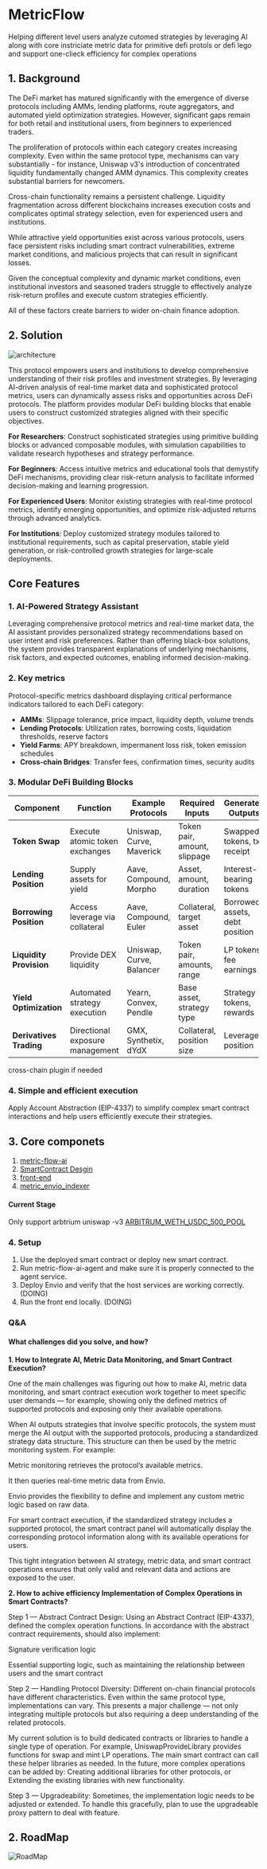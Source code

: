 # MetricFlow

Helping different level users analyze cutomed strategies by leveraging AI along with core instriciate metric data for primitive defi protols or defi lego and support one-clieck efficiency for complex operations

## 1. Background

The DeFi market has matured significantly with the emergence of diverse protocols including AMMs, lending platforms, route aggregators, and automated yield optimization strategies. However, significant gaps remain for both retail and institutional users, from beginners to experienced traders.

The proliferation of protocols within each category creates increasing complexity. Even within the same protocol type, mechanisms can vary substantially - for instance, Uniswap v3's introduction of concentrated liquidity fundamentally changed AMM dynamics. This complexity creates substantial barriers for newcomers.

Cross-chain functionality remains a persistent challenge. Liquidity fragmentation across different blockchains increases execution costs and complicates optimal strategy selection, even for experienced users and institutions.

While attractive yield opportunities exist across various protocols, users face persistent risks including smart contract vulnerabilities, extreme market conditions, and malicious projects that can result in significant losses.

Given the conceptual complexity and dynamic market conditions, even institutional investors and seasoned traders struggle to effectively analyze risk-return profiles and execute custom strategies efficiently.

All of these factors create barriers to wider on-chain finance adoption.

## 2. Solution

![architecture](architecture.png)

This protocol empowers users and institutions to develop comprehensive understanding of their risk profiles and investment strategies. By leveraging AI-driven analysis of real-time market data and sophisticated protocol metrics, users can dynamically assess risks and opportunities across DeFi protocols. The platform provides modular DeFi building blocks that enable users to construct customized strategies aligned with their specific objectives.

**For Researchers**: Construct sophisticated strategies using primitive building blocks or advanced composable modules, with simulation capabilities to validate research hypotheses and strategy performance.

**For Beginners**: Access intuitive metrics and educational tools that demystify DeFi mechanisms, providing clear risk-return analysis to facilitate informed decision-making and learning progression.

**For Experienced Users**: Monitor existing strategies with real-time protocol metrics, identify emerging opportunities, and optimize risk-adjusted returns through advanced analytics.

**For Institutions**: Deploy customized strategy modules tailored to institutional requirements, such as capital preservation, stable yield generation, or risk-controlled growth strategies for large-scale deployments.

## Core Features

### 1. AI-Powered Strategy Assistant

Leveraging comprehensive protocol metrics and real-time market data, the AI assistant provides personalized strategy recommendations based on user intent and risk preferences. Rather than offering black-box solutions, the system provides transparent explanations of underlying mechanisms, risk factors, and expected outcomes, enabling informed decision-making.

### 2. Key metrics

Protocol-specific metrics dashboard displaying critical performance indicators tailored to each DeFi category:

-   **AMMs**: Slippage tolerance, price impact, liquidity depth, volume trends
-   **Lending Protocols**: Utilization rates, borrowing costs, liquidation thresholds, reserve factors
-   **Yield Farms**: APY breakdown, impermanent loss risk, token emission schedules
-   **Cross-chain Bridges**: Transfer fees, confirmation times, security audits

### 3. Modular DeFi Building Blocks

| Component               | Function                        | Example Protocols        | Required Inputs              | Generated Outputs              | Primary Risk Vectors            |
| ----------------------- | ------------------------------- | ------------------------ | ---------------------------- | ------------------------------ | ------------------------------- |
| **Token Swap**          | Execute atomic token exchanges  | Uniswap, Curve, Maverick | Token pair, amount, slippage | Swapped tokens, tx receipt     | Slippage, MEV, price impact     |
| **Lending Position**    | Supply assets for yield         | Aave, Compound, Morpho   | Asset, amount, duration      | Interest-bearing tokens        | Protocol risk, rate volatility  |
| **Borrowing Position**  | Access leverage via collateral  | Aave, Compound, Euler    | Collateral, target asset     | Borrowed assets, debt position | Liquidation, interest rate risk |
| **Liquidity Provision** | Provide DEX liquidity           | Uniswap, Curve, Balancer | Token pair, amounts, range   | LP tokens, fee earnings        | Impermanent loss, range risk    |
| **Yield Optimization**  | Automated strategy execution    | Yearn, Convex, Pendle    | Base asset, strategy type    | Strategy tokens, rewards       | Smart contract, strategy risk   |
| **Derivatives Trading** | Directional exposure management | GMX, Synthetix, dYdX     | Collateral, position size    | Leveraged position             | Liquidation, funding costs      |

cross-chain plugin if needed

### 4. Simple and efficient execution

Apply Account Abstraction (EIP-4337) to simplify complex smart contract interactions and help users efficiently execute their strategies.

## 3. Core componets

1. [metric-flow-ai](https://github.com/sodexx7/MetricFlow/tree/metric-flow-ai-agent)
2. [SmartContract Desgin](SmartContract.md)
3. [front-end](https://github.com/sodexx7/MetricFlow/tree/front-end)
4. [metric_envio_indexer](https://github.com/sodexx7/MetricFlow/tree/metric_envio_indexer)

#### Current Stage

Only support arbtrium uniswap -v3 [ARBITRUM_WETH_USDC_500_POOL](https://arbiscan.io/address/0xC6962004f452bE9203591991D15f6b388e09E8D0)

### 4. Setup

1. Use the deployed smart contract or deploy new smart contract.
2. Run metric-flow-ai-agent and make sure it is properly connected to the agent service.
3. Deploy Envio and verify that the host services are working correctly. (DOING)
4. Run the front end locally. (DOING)

### Q&A

#### What challenges did you solve, and how?

**1. How to Integrate AI, Metric Data Monitoring, and Smart Contract Execution?**

One of the main challenges was figuring out how to make AI, metric data monitoring, and smart contract execution work together to meet specific user demands — for example, showing only the defined metrics of supported protocols and exposing only their available operations.

When AI outputs strategies that involve specific protocols, the system must merge the AI output with the supported protocols, producing a standardized strategy data structure.
This structure can then be used by the metric monitoring system. For example:

Metric monitoring retrieves the protocol’s available metrics.

It then queries real-time metric data from Envio.

Envio provides the flexibility to define and implement any custom metric logic based on raw data.

For smart contract execution, if the standardized strategy includes a supported protocol, the smart contract panel will automatically display the corresponding protocol information along with its available operations for users.

This tight integration between AI strategy, metric data, and smart contract operations ensures that only valid and relevant data and actions are exposed to the user.

**2. How to achive efficiency Implementation of Complex Operations in Smart Contracts?**

Step 1 — Abstract Contract Design:
Using an Abstract Contract (EIP-4337), defined the complex operation functions.
In accordance with the abstract contract requirements, should also implement:

Signature verification logic

Essential supporting logic, such as maintaining the relationship between users and the smart contract

Step 2 — Handling Protocol Diversity:
Different on-chain financial protocols have different characteristics. Even within the same protocol type, implementations can vary.
This presents a major challenge — not only integrating multiple protocols but also requiring a deep understanding of the related protocols.

My current solution is to build dedicated contracts or libraries to handle a single type of operation.
For example, UniswapProvideLibrary provides functions for swap and mint LP operations.
The main smart contract can call these helper libraries as needed.
In the future, more complex operations can be added by:
Creating additional libraries for other protocols, or Extending the existing libraries with new functionality.

Step 3 — Upgradeability:
Sometimes, the implementation logic needs to be adjusted or extended.
To handle this gracefully, plan to use the upgradeable proxy pattern to deal with feature.

## 2. RoadMap

![RoadMap](RoadMap.png)
